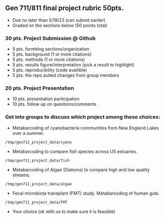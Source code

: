 ## Gen 711/811 final project rubric 50pts. 

- Due no later than 5/19/23 (can submit eariler)
- Graded on the sections below (50 points total)

### 30 pts. Project Submission @ Github
- 5 pts. formtting sections/organization
- 5 pts. background (1 or more citations)
- 5 pts. methods (1 or more citations)
- 5 pts. results figure/interpretation (pick a result to highlight)
- 5 pts. reproducibility (code availible)
- 5 pts. the repo pulled changes from group members 

### 20 pts. Project Presentation
- 10 pts. presentation participation
- 10 pts. follow up on questions/comments

### Get into groups to discuss which project among these choices: 
- Metabarcoding of cyanobacteria communities from New England Lakes over a summer.
```
/tmp/gen711_project_data/cyano
```
- Metabarcoding to compare fish species across US estuaries.
```
/tmp/gen711_project_data/fish
```
- Metabarcoding of Algae (Diatoms) to compare high and low quality streams.
```
/tmp/gen711_project_data/algae
```
- Fecal microbiota transplant (FMT) study. Metabarcoding of human guts.
```
/tmp/gen711_project_data/FMT
```
- Your choice (ok with us to make sure it is feasible)



